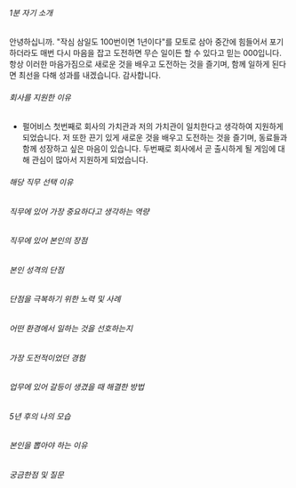 ###### 1분 자기 소개
안녕하십니까. "작심 삼일도 100번이면 1년이다"를 모토로 삼아 중간에 힘들어서 포기하더라도 매번 다시 마음을 잡고 도전하면 무슨 일이든 할 수 있다고 믿는 000입니다. 항상 이러한 마음가짐으로 새로운 것을 배우고 도전하는 것을 즐기며, 함께 일하게 된다면 최선을 다해 성과를 내겠습니다. 감사합니다. 
###### 회사를 지원한 이유
- 펄어비스
	첫번째로 회사의 가치관과 저의 가치관이 일치한다고 생각하여 지원하게 되었습니다. 저 또한 끈기 있게 새로운 것을 배우고 도전하는 것을 즐기며, 동료들과 함께 성장하고 싶은 마음이 있습니다. 두번째로 회사에서 곧 출시하게 될 게임에 대해 관심이 많아서 지원하게 되었습니다.
###### 해당 직무 선택 이유
###### 직무에 있어 가장 중요하다고 생각하는 역량
###### 직무에 있어 본인의 장점
###### 본인 성격의 단점
###### 단점을 극복하기 위한 노력 및 사례
###### 어떤 환경에서 일하는 것을 선호하는지
###### 가장 도전적이었던 경험
###### 업무에 있어 갈등이 생겼을 때 해결한 방법
###### 5년 후의 나의 모습
###### 본인을 뽑아야 하는 이유
###### 궁금한점 및 질문